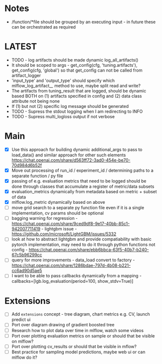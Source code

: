 # Notes
- /function/*file should be grouped by an executing input - in future these can be orchestrated as required
# LATEST

- TODO - log artifacts should be made dynamic log_all_artifacts()
- It should be scoped to args - get_config(cfg, 'tuning.artifacts'), get_config(cfg, 'global') so that get_config can not be called from artifact_logger
- 'input_type' and 'output_type' should specify which mlflow_log_artifact_*_* method to use, maybe split read and write?
- The artifacts from tuning_result that are logged, should be dynamic based BOTH on (1) artifacts specified in config and (2) data class attribute not being none
- If (1) but not (2) specific log message should be generated
- TODO - Supress the stdout logging when I am redirecting to INFO
- TODO - Supress multi_logloss output if not verbose

# Main
- [x] Use this approach for building dynamic additional_args to pass to load_data() and similar approach for other such elements https://chat.openai.com/share/d563ff72-3ad0-454e-be70-70d984d6b52f
- [x] Move out processing of run_id / experiment_id / determining paths to a separate function / py file
- [x] passing of e.g. evaluation metrics that need to be logged should be done through classes that accumulate a register of metric/data subsets
- [x] evaluation_metrics dynamically from metadata based on metric + subset of data
- [x] mlflow.log_metric dynamically based on above
- [ ] move grid search to a separate py function file even if it is a single implementation, cv params should be optional
- [ ] bagging warning for regression - https://chat.openai.com/share/9ced9df8-9e17-40bb-85c1-942007711419 - lightgbm issue - https://github.com/microsoft/LightGBM/issues/5332
- [ ] look at how to abstract lightgbm and provide compatiability with basic pytorch implementation, may need to do it through python functions not config - https://chat.openai.com/share/ebb6bbca-63f5-40b7-b240-67c5b96299cc
- [ ] query for more improvements - data_load convert to factory - https://chat.openai.com/share/1286bdae-797d-4b08-b221-cc6ad90d5ae5
- [ ] I want to be able to pass callbacks dynamically from a mapping - callbacks=[lgb.log_evaluation(period=100, show_stdv=True)]
# Extensions
- [ ] Add `extensions` concept - tree diagram, chart metrics e.g. CV, launch predict ui
- [ ] Port over diagram drawing of gradient boosted tree
- [ ] Research how to plot data over time in mlflow, watch some videos
- [ ] Port over plotting evaluation metrics on sample or should that be visible on mlflow?
- [ ] Port over plotting cv_results or should that be visible in mflow?
- [ ] Best practice for sampling model predictions, maybe web ui or can mlflow do it?